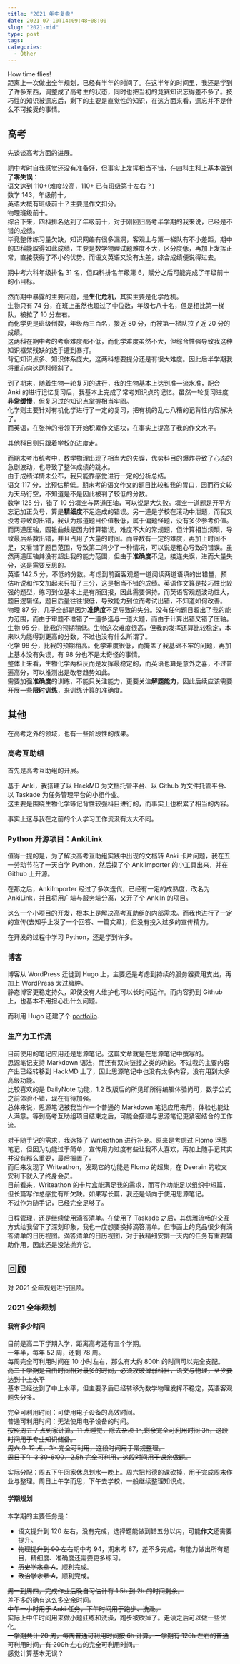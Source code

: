```yaml
---  
title: "2021 年中复盘"  
date: 2021-07-10T14:09:48+08:00  
slug: "2021-mid"  
type: post  
tags:  
categories:  
  - Other  
---  
```


How time flies!  
距离上一次做出全年规划，已经有半年的时间了。在这半年的时间里，我还是学到了许多东西，调整成了高考生的状态，同时也把当初的竞赛知识忘得差不多了。技巧性的知识被遗忘后，剩下的主要是直觉性的知识，在这方面来看，遗忘并不是什么不可接受的事情。  

## 高考  

先谈谈高考方面的进展。  

期中考时自我感觉还没有准备好，但事实上发挥相当不错，在四科主科上基本做到了**零失误**：  
语文达到 110+(难度较高，110+ 已有班级第十左右？)  
数学 143，年级前十。  
英语大概有班级前十？主要是作文扣分。  
物理班级前十。  
综合下来，四科排名达到了年级前十，对于刚回归高考半学期的我来说，已经是不错的成绩。  
毕竟整体练习量欠缺，知识网络有很多漏洞，客观上与第一梯队有不小差距，期中的四科能取得如此成绩，主要是数学物理试题难度不大，区分度低，再加上发挥正常，直接获得了不小的优势。而语文英语又没有太差，综合成绩便说得过去。  

期中考六科年级排名 31 名，但四科排名年级第 6，赋分之后可能完成了年级前十的小目标。  

然而期中暴露的主要问题，是**生化危机**，其实主要是化学危机。  
生物只有 74 分，在班上虽然也超过了中位数，年级七八十名，但是相比第一梯队，被拉了 10 分左右。  
而化学更是班级倒数，年级两三百名，接近 80 分，而被第一梯队拉了近 20 分的成绩。  
这两科在期中考的考察难度都不低，而化学难度虽然不大，但综合性强导致我这种知识框架残缺的选手遭到暴打。  
背记知识点多、知识体系庞大，这两科想要提分还是有很大难度。因此后半学期我将重心向这两科倾斜了。  

到了期末，随着生物一轮复习的进行，我的生物基本上达到准一流水准，配合 Anki 的进行记忆复习后，我基本上完成了常考知识点的记忆。虽然一轮复习进度**非常缓慢**，但复习过的知识点掌握相当牢固。  
化学则主要针对有机化学进行了一定的复习，把有机的乱七八糟的记背性内容解决了。  
而英语，在张神的带领下开始积累作文语块，在事实上提高了我的作文水平。  

其他科目则只跟着学校的进度走。  

而期末考市统考中，数学物理出现了相当大的失误，优势科目的爆炸导致了心态的急剧波动，也导致了整体成绩的跳水。  
由于成绩详情未公布，我只能靠感觉进行一定的分析总结。  
语文 117 分，比预估稍低。期末考的语文作文的题目比较和我的胃口，因而行文较为天马行空，不知道是不是因此被判了较低的分数。  
数学 125 分，错了 10 分填空与两道压轴，可以说是大失败。填空一道题是开平方忘记加正负号，算是**精细度**不足造成的错误。另一道是学校在滚动中泄题，而我又没考导致的出错，我认为那道题目价值极低，属于偏题怪题，没有多少参考价值。而两道压轴，圆锥曲线是因为计算错误，难度不大的常规题，但计算相当烦琐，导致最后系数出错，并且占用了大量的时间。而导数有一定的难度，再加上时间不足，又看错了题目范围，导致第二问少了一种情况，可以说是粗心导致的错误。虽然两道压轴并没有超出我的能力范围，但由于**准确度**不足，接连失误，进而大量失分，这是需要反思的。  
英语 142.5 分，不低的分数。考虑到前面客观题一道阅读两道语填的出错量，预估听说和作文加起来只扣了三分，这是相当不错的成绩。英语作文算是技巧性比较强的题型，练习到位基本上是有所回报，因此需要保持。而英语客观题波动性大，题目逻辑怪，题目质量往往很低，导致能力到位而考试出错，不知道如何改善。  
物理 87 分，几乎全部是因为**准确度**不足导致的失分。没有任何题目超出了我的能力范围，而由于审题不准错了一道多选与一道大题，而由于计算出错又错了压轴。  
生物 95 分，比我的预期稍低。生物这次难度很高，但我的发挥还算比较稳定，本来以为能得到更高的分数，不过也没有什么所谓了。  
化学 98 分，比我的预期稍高。化学难度很低，而掩盖了我基础不牢的问题，再加上基本没有失误，有 98 分也不是太奇怪的事情。  
整体上来看，生物化学两科反而是发挥最稳定的，而英语也算是意外之喜，不过普遍高分，可以推测出是改卷趋势如此。  
需要加强**准确度**的训练，不能只关注能力，更要关注**解题能力**，因此后续应该需要开展一些**限时训练**，来训练计算的准确度。  

## 其他  

在高考之外的领域，也有一些阶段性的成果。  

### 高考互助组  

首先是高考互助组的开展。  

基于 Anki，我搭建了以 HackMD 为文档托管平台、以 Github 为文件托管平台、以 Taskade 为任务管理平台的小组作业。  
这主要是围绕生物化学等记背性较强科目进行的，而事实上也积累了相当的内容。  

事实上这与我在之前的个人学习工作流没有太大不同。  

### Python 开源项目：AnkiLink  

值得一提的是，为了解决高考互助组实践中出现的文档转 Anki 卡片问题，我在五一劳动节花了一天自学 Python，然后摸了个 AnkiImporter 的小工具出来，并在 Github 上开源。  

在那之后，AnkiImporter 经过了多次迭代，已经有一定的成熟度，改名为 AnkiLink，并且将用户端与服务端分离，又开了个 AnkiIn 的项目。  

这么一个小项目的开发，根本上是解决高考互助组的内部需求。而我也进行了一定的宣传(去知乎上发了一个回答、一篇文章)，但没有投入过多的宣传精力。  

在开发的过程中学习 Python，还是学到许多。  

### 博客  

博客从 WordPress 迁徙到 Hugo 上，主要还是考虑到持续的服务器费用支出，再加上 WordPress 太过臃肿。  
静态博客更稳定持久，即使没有人维护也可以长时间运作。而内容扔到 Github 上，也基本不用担心出什么问题。  

而利用 Hugo 还建了个 [portfolio](https://about.codein.icu).  

### 生产力工作流  

目前使用的笔记应用还是思源笔记。这篇文章就是在思源笔记中撰写的。  
思源笔记支持 Markdown 语法，而还有双向链接之类的功能。不过我的主要内容产出已经转移到 HackMD 上了，因此思源笔记中也没有太多内容，没有用到太多高级功能。  
比较喜欢的是 DailyNote 功能，1.2 改版后的所见即所得编辑体验尚可，数学公式之前体验不错，现在有待加强。  
总体来说，思源笔记被我当作一个普通的 Markdown 笔记应用来用，体验也能让人满意。等到高考互助组项目结束之后，可能会搭建与思源笔记更紧密结合的工作流。  

对于随手记的需求，我选择了 Writeathon 进行补充。原来是考虑过 Flomo 浮墨笔记，但因为功能过于简单，宣传用力过度有些让我不太喜欢，再加上随手记其实并没有那么重要，最后搁置了。  
而后来发现了 Writeathon，发现它的功能是 Flomo 的超集，在 Deerain 的软文安利下就入了终身会员。  
目前看来，Writeathon 的卡片盒能满足我的需求，而写作功能足以组织中短篇，但长篇写作总感觉有所欠缺。如果写长篇，我还是倾向于使用思源笔记。  
不过作为随手记，已经完全足够了。  

日程管理，还是继续使用滴答清单。在使用了 Taskade 之后，其优雅流畅的交互方式给我留下了深刻印象，我也一度想要换掉滴答清单。但市面上的竞品很少有滴答清单的日历视图。滴答清单的日历视图，对于我精细安排一天内的任务有重要辅助作用，因此还是没法抛弃它。  

## 回顾  

对 2021 全年规划进行回顾。  

### 2021 全年规划  

#### 我有多少时间  

目前是高二下学期入学，距离高考还有三个学期。  
一年半，每年 52 周，还剩 78 周。  
每周完全可利用时间在 10 小时左右，那么有大约 800h 的时间可以完全支配。  
~~高二下学期是自由时间相对最多的时间，必须攻破薄弱科目，语文与物理，至少要达到中上水平~~  
基本已经达到了中上水平，但主要矛盾已经转移为数学物理发挥不稳定，英语客观题失分多。  

完全可利用时间：可使用电子设备的高效时间。  
普通可利用时间：无法使用电子设备的时间。  
~~按照周五 7 点到家计算，11 点睡觉，除去杂项 1h,剩余完全可利用时间 3h，这段时间用于专业知识储备。~~  
~~周六 9-12 点，3h 完全可利用，这段时间用于常规整理。~~  
~~周日下午 3:30-6:00，2.5h 完全可利用，这段时间用于课余做题。~~  

实际分配：周五下午回家休息划水一晚上。周六把邦德的课砍掉，用于完成周末作业与整理。周日上午学而思，下午去学校，一般继续整理知识点。  

#### 学期规划  

本学期的主要任务是：  

* 语文提升到 120 左右，没有完成，选择题能做到错五分以内，可能**作文**还需要提升。  
* ~~物理提升到 90 左右~~期中考 94，期末考 87，差不多完成，有能力做出所有题目，精细度、准确度还需要更多练习。  
* ~~历史学水拿 A~~，顺利完成。  
* ~~政治学水拿 A~~，顺利完成。  

~~周一到周四，完成作业后晚自习估计有 1.5h  到 2h 的时间剩余。~~  
差不多的确有这么多空余时间。  
~~中午一小时用于 Anki 任务，下午时间用于跑步、洗澡。~~  
实际上中午时间用来做小题狂练和洗澡，跑步被砍掉了。走读之后可以做一些优化。  
~~一学期共计 20 周，每周普通可利用时间按 6h 计算，一学期有 120h 左右的普通可利用时间，有 200h 左右的完全可利用时间。~~  
感觉计算基本无误？  
